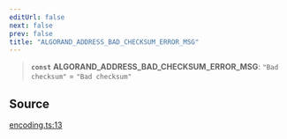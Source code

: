 ```yaml
---
editUrl: false
next: false
prev: false
title: "ALGORAND_ADDRESS_BAD_CHECKSUM_ERROR_MSG"
---
```


> **`const`** **ALGORAND\_ADDRESS\_BAD\_CHECKSUM\_ERROR\_MSG**: `"Bad checksum"` = `"Bad checksum"`

## Source

[encoding.ts:13](https://github.com/algorandfoundation/liquid-auth/blob/cec82e963bc03c2622fd80036d3c488643177b1a/clients/liquid-auth-core/src/encoding.ts#L13)
